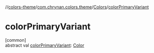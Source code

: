 //[colors-theme](../../../index.md)/[com.chrynan.colors.theme](../index.md)/[Colors](index.md)/[colorPrimaryVariant](color-primary-variant.md)

# colorPrimaryVariant

[common]\
abstract val [colorPrimaryVariant](color-primary-variant.md): [Color](../../../../colors-core/colors-core/com.chrynan.colors/-color/index.md)

